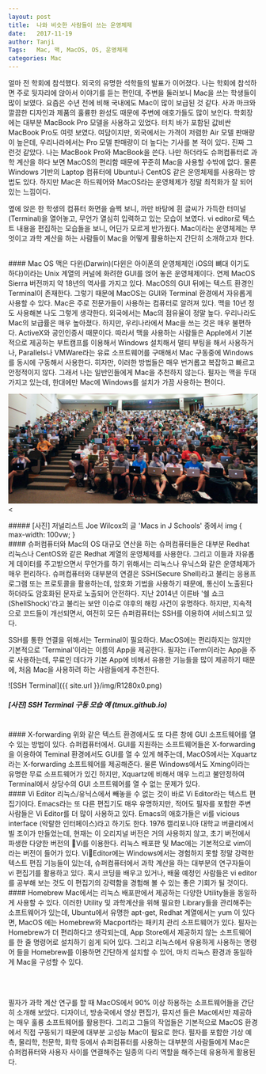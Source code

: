 ```yaml
---
layout: post
title:  나와 비슷한 사람들이 쓰는 운영체제
date:   2017-11-19
author: Tanji
Tags:   Mac, 맥, MacOS, OS, 운영체제
categories: Mac
---
```


얼마 전 학회에 참석했다. 외국의 유명한 석학들의 발표가 이어졌다. 나는 학회에 참석하면 주로 뒷자리에 앉아서 이야기를 듣는 편인데, 주변을 둘러보니 Mac을 쓰는 학생들이 많이 보였다. 요즘은 수년 전에 비해 국내에도 Mac이 많이 보급된 것 같다. 사과 마크와 깔끔한 디자인과 제품의 훌륭한 완성도 때문에 주변에 애호가들도 많이 보인다. 학회장에는 대부분 MacBook Pro 모델을 사용하고 있었다. 터치 바가 포함된 값비싼 MacBook Pro도 여럿 보였다. 여담이지만, 외국에서는 가격이 저렴한 Air 모델 판매량이 높은데, 우리나라에서는 Pro 모델 판매량이 더 높다는 기사를 본 적이 있다. 진짜 그런것 같았다. 나는 MacBook Pro와 MacBook을 쓴다. 나만 하더라도 슈퍼컴퓨터로 과학 계산을 하다 보면 MacOS의 편리함 때문에 꾸준히 Mac을 사용할 수밖에 없다. 물론 Windows 기반의 Laptop 컴퓨터에 Ubuntu나 CentOS 같은 운영체제를 사용하는 방법도 있다. 하지만 Mac은 하드웨어와 MacOS라는 운영체제가 정말 최적화가 잘 되어 있는 느낌이다.

옆에 앉은 한 학생의 컴퓨터 화면을 슬쩍 보니, 까만 바탕에 흰 글씨가 가득한 터미널(Terminal)을 열어놓고, 무언가 열심히 입력하고 있는 모습이 보였다. vi editor로 텍스트 내용을 편집하는 모습들을 보니, 어딘가 모르게 반가웠다. Mac이라는 운영체제는 무엇이고 과학 계산을 하는 사람들이 Mac을 어떻게 활용하는지 간단히 소개하고자 한다.

<br>
#### Mac OS
맥은 다윈(Darwin)(다윈은 아이폰의 운영체제인 iOS의 뼈대 이기도 하다)이라는 Unix 계열의 커널에 화려한 GUI를 얹어 놓은 운영체제이다. 연제 MacOS Sierra 버전까지 약 18년의 역사를 가지고 있다. MacOS의 GUI 뒤에는 텍스트 환경인 Terminal이 존재한다. 그렇기 때문에 MacOS는 GUI와 Terminal 환경에서 자유롭게 사용할 수 있다. Mac은 주로 전문가들이 사용하는 컴퓨터로 알려져 있다. 맥을 10년 정도 사용해본 나도 그렇게 생각한다. 외국에서는 Mac의 점유율이 정말 높다. 우리나라도 Mac의 보급률은 매우 높아졌다. 하지만, 우리나라에서 Mac을 쓰는 것은 매우 불편하다. ActiveX와 공인인증서 때문이다. 따라서 맥을 사용하는 사람들은 Apple에서 기본적으로 제공하는 부트캠프를 이용해서 Windows 설치해서 멀티 부팅을 해서 사용하거나, Parallels나 VMWare라는 유료 소프트웨어를 구매해서 Mac 구동중에 Windows를 동시에 구동해서 사용한다. 히자만, 이러한 방법들은 매우 번거롭고 복잡하고 빠르고 안정적이지 않다. 그래서 나는 일반인들에게 Mac을 추천하지 않는다. 필자는 맥을 두대 가지고 있는데, 한대에만 Mac에 Windows를 설치가 가끔 사용하는 편이다.

<p><img src="/img/R1280x0.jpeg" alt="Mac"><</p>
##### [사진] 저널리스트 Joe Wilcox의 글 'Macs in J Schools' 중에서
img {
	max-width: 100vw;
}

<br>
#### 슈퍼컴퓨터와 Mac의 OS
대규모 연산을 하는 슈퍼컴퓨터들은 대부분 Redhat 리눅스나 CentOS와 같은 Redhat 계열의 운영체제를 사용한다. 그리고 이들과 자유롭게 데이터를 주고받으면서 무언가를 하기 위해서는 리눅스나 유닉스와 같은 운영체제가 매우 편리하다. 슈퍼컴퓨터와 대부분의 연결은 SSH(Secure Shell)라고 불리는 응용프로그램 또는 프로토콜을 활용하는데, 암호화 기법을 사용하기 때문에, 통신이 노출된다 하더라도 암호화된 문자로 노출되어 안전하다. 지난 2014년 이른바 '쉘 쇼크(ShellShock)'라고 불리는 보안 이슈로 야후의 해킹 사건이 유명하다. 하지만, 지속적으로 코드들이 개선되면서, 여전히 모든 슈퍼컴퓨터는 SSH를 이용하여 서비스되고 있다.

SSH를 통한 연결을 위해서는 Terminal이 필요하다. MacOS에는 편리하지는 않지만 기본적으로 'Terminal'이라는 이름의 App을 제공한다. 필자는 iTerm이라는 App을 주로 사용하는데, 무료인 데다가 기본 App에 비해서 유용한 기능들을 많이 제공하기 때문에, 처음 Mac을 사용하려 
하는 사람들에게 추천한다.

![SSH Terminal]({{ site.url }}/img/R1280x0.png)
##### [사진] SSH Terminal 구동 모습 예 (tmux.github.io)



<br>
#### X-forwarding
위와 같은 텍스트 환경에서도 또 다른 창에 GUI 소프트웨어를 열 수 있는 방법이 있다. 슈퍼컴퓨터에서. GUI를 지원하는 소프트웨어들은 X-forwarding을 이용하여 Teminal 환경에서도 GUI를 열 수 있게 해주는데, MacOS에서는 Xquartz라는 X-forwarding 소프트웨어를 제공해준다. 물론 Windows에서도 Xming이라는 유명한 무료 소프트웨어가 있긴 하지만, Xquartz에 비해서 매우 느리고 불안정하여 Terminal에서 상당수의 GUI 소프트웨어를 열 수 없는 문제가 있다.

<br>
#### Vi Editor
리눅스/유닉스에서 빼놓을 수 없는 것이 바로 Vi Editor라는 텍스트 편집기이다. Emacs라는 또 다른 편집기도 매우 유명하지만, 적어도 필자를 포함한 주변 사람들은 Vi Editor를 더 많이 사용하고 있다. Emacs의 애호가들은 vi를 vicious interface (악랄한 인터페이스)라고 하기도 한다. 1976 캘리포니아 대학교 버클리에서 빌 조이가 만들었는데, 현재는 이 오리지널 버전은 거의 사용하지 않고, 초기 버전에서 파생한 다양한 버전의 Vi를 이용한다. 리눅스 배포판 및 Mac에는 기본적으로 vim이라는 버전이 들어가 있다. ViEditor에는 Windows에서는 경험하지 못할 정말 강력한 텍스트 편집 기능들이 있는데, 슈퍼컴퓨터에서 과학 계산을 하는 대부분의 연구자들이 vi 편집기를 활용하고 있다. 혹시 코딩을 배우고 있거나, 배울 예정인 사람들은 vi editor를 공부해 보는 것도 이 편집기의 강력함을 경험해 볼 수 있는 좋은 기회가 될 것이다.

<br>
#### Homebrew
Mac에서는 리눅스 배포판에서 제공하는 다양한 Utility들을 동일하게 사용할 수 있다. 이러한 Utility 및 과학계산을 위해 필요한 Library들을 관리해주는 소프트웨어가 있는데, Ubuntu에서 유명한 apt-get, Redhat 계열에서는 yum 이 있다면, MacOS 에는 Homebrew와 Macport라는 패키치 관리 소프트웨어가 있다. 필자는 Homebrew가 더 편리하다고 생각되는데, App Store에서 제공하지 않는 소프트웨어를 한 줄 명령어로 설치하기 쉽게 되어 있다. 그리고 리눅스에서 유용하게 사용하는 명령어 들을 Homebrew를 이용하면 간단하게 설치할 수 있어, 마치 리눅스 환경과 동일하게 Mac을 구성할 수 있다.


<br><br>

필자가 과학 계산 연구를 할 때 MacOS에서 90% 이상 하용하는 소프트웨어들을 간단히 소개해 보았다. 디자이너, 방송국에서 영상 편집가, 뮤지션 들은 Mac에서만 제공하는 매우 훌륭 소프트웨어를 활용한다. 그리고 그들의 작업들은 기본적으로 MacOS 환경에서 직접 구동되기 때문에 대부분 고성능 Mac이 필요로 한다. 필자를 포함한 기상 예측, 물리학, 천문학, 화학 등에서 슈퍼컴퓨터를 사용하는 대부분의 사람들에게 Mac은 슈퍼컴퓨터와 사용자 사이를 연결해주는 일종의 다리 역할을 해주는데 유용하게 활용된다.
